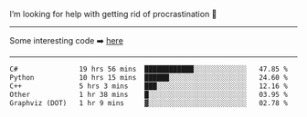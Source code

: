 I’m looking for help with getting rid of procrastination 🤔

-----

Some interesting code :arrow_right: [here](https://github.com/zhen8838/playground)

-----

<!--START_SECTION:waka-->

```txt
C#               19 hrs 56 mins  ████████████░░░░░░░░░░░░░   47.85 %
Python           10 hrs 15 mins  ██████░░░░░░░░░░░░░░░░░░░   24.60 %
C++              5 hrs 3 mins    ███░░░░░░░░░░░░░░░░░░░░░░   12.16 %
Other            1 hr 38 mins    █░░░░░░░░░░░░░░░░░░░░░░░░   03.95 %
Graphviz (DOT)   1 hr 9 mins     ▓░░░░░░░░░░░░░░░░░░░░░░░░   02.78 %
```

<!--END_SECTION:waka-->

<!--
**zhen8838/zhen8838** is a ✨ _special_ ✨ repository because its `README.md` (this file) appears on your GitHub profile.

Here are some ideas to get you started:

- 🔭 I’m currently working on ...
- 🌱 I’m currently learning ...
- 👯 I’m looking to collaborate on ...
 ...
- 💬 Ask me about ...
- 📫 How to reach me: ...
- 😄 Pronouns: ...
- ⚡ Fun fact: ...
-->
